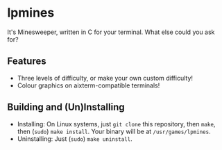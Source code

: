 # lpmines

It's Minesweeper, written in C for your terminal. What else could you
ask for?

## Features
* Three levels of difficulty, or make your own custom difficulty!
* Colour graphics on aixterm-compatible terminals!

## Building and (Un)Installing
 * Installing: On Linux systems, just `git clone` this repository, then
   `make`, then (`sudo`) `make install`. Your binary will be at 
   `/usr/games/lpmines`.
 * Uninstalling: Just (`sudo`) `make uninstall`.
